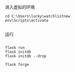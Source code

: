 
进入虚拟的环境
```commandline
cd C:\Users\lucky\watchlistnew
env\Scripts\activate


```



运行
```commandline

flask run 
flask initdb
flask initdb --drop

flask forge
```
